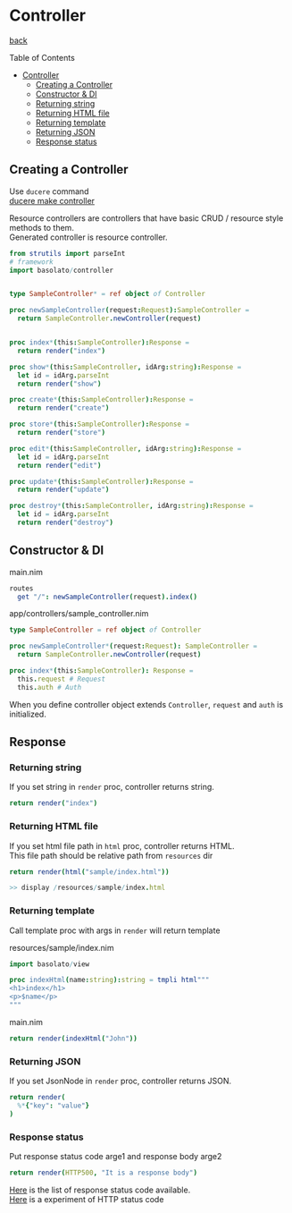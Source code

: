 Controller
===
[back](../README.md)

Table of Contents

<!--ts-->
   * [Controller](#controller)
      * [Creating a Controller](#creating-a-controller)
      * [Constructor &amp; DI](#constructor--di)
      * [Returning string](#returning-string)
      * [Returning HTML file](#returning-html-file)
      * [Returning template](#returning-template)
      * [Returning JSON](#returning-json)
      * [Response status](#response-status)

<!-- Added by: jiro4989, at: 2020年  3月 30日 月曜日 07:59:33 JST -->

<!--te-->

## Creating a Controller
Use `ducere` command  
[ducere make controller](./ducere.md#controller)

Resource controllers are controllers that have basic CRUD / resource style methods to them.  
Generated controller is resource controller.

```nim
from strutils import parseInt
# framework
import basolato/controller


type SampleController* = ref object of Controller

proc newSampleController(request:Request):SampleController =
  return SampleController.newController(request)


proc index*(this:SampleController):Response =
  return render("index")

proc show*(this:SampleController, idArg:string):Response =
  let id = idArg.parseInt
  return render("show")

proc create*(this:SampleController):Response =
  return render("create")

proc store*(this:SampleController):Response =
  return render("store")

proc edit*(this:SampleController, idArg:string):Response =
  let id = idArg.parseInt
  return render("edit")

proc update*(this:SampleController):Response =
  return render("update")

proc destroy*(this:SampleController, idArg:string):Response =
  let id = idArg.parseInt
  return render("destroy")

```
## Constructor & DI
main.nim
```nim
routes
  get "/": newSampleController(request).index()

```

app/controllers/sample_controller.nim
```nim
type SampleController = ref object of Controller

proc newSampleController*(request:Request): SampleController =
  return SampleController.newController(request)

proc index*(this:SampleController): Response =
  this.request # Request
  this.auth # Auth
```

When you define controller object extends `Controller`, `request` and `auth` is initialized.

## Response
### Returning string
If you set string in `render` proc, controller returns string.
```nim
return render("index")
```

### Returning HTML file
If you set html file path in `html` proc, controller returns HTML.  
This file path should be relative path from `resources` dir

```nim
return render(html("sample/index.html"))

>> display /resources/sample/index.html
```

### Returning template
Call template proc with args in `render` will return template

resources/sample/index.nim
```nim
import basolato/view

proc indexHtml(name:string):string = tmpli html"""
<h1>index</h1>
<p>$name</p>
"""
```
main.nim
```nim
return render(indexHtml("John"))
```

### Returning JSON
If you set JsonNode in `render` proc, controller returns JSON.

```nim
return render(
  %*{"key": "value"}
)
```

### Response status
Put response status code arge1 and response body arge2
```nim
return render(HTTP500, "It is a response body")
```

[Here](https://nim-lang.org/docs/httpcore.html#10) is the list of response status code available.  
[Here](https://en.wikipedia.org/wiki/List_of_HTTP_status_codes) is a experiment of HTTP status code
